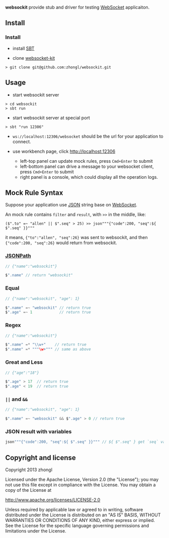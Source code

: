 **websockit** provide stub and driver for testing [WebSocket](http://www.websocket.org) applicaiton.

## Install

### Install

- install [SBT](http://www.scala-sbt.org/release/docs/Getting-Started/Setup.html)

- clone [websocket-kit](https://github.com/zhongl/websocket-kit)

```
> git clone git@github.com:zhongl/websockit.git
```

## Usage

- start websockit server

```
> cd websockit
> sbt run
```

- start websockit server at special port

```
> sbt "run 12306"
```

- `ws://localhost:12306/websocket` should be the url for your application to connect.

- use workbench page, click <http://localhost:12306>
    - left-top panel can update mock rules, press `Cmd+Enter` to submit
    - left-bottom panel can drive a message to your websocket client, press `Cmd+Enter` to submit
    - right panel is a console, which could display all the operation logs.


## Mock Rule Syntax

Suppose your application use [JSON](http://json.org) string base on [WebSocket](http://www.websocket.org).

An mock rule contains `filter` and `result`, with `>>` in the middle, like:

```
($".to" =~ "allen" || $".seq" > 25) >> json"""{"code":200, "seq":${ $".seq" }}"""
```

it means, `{"to":"allen", "seq":26}` was sent to websockit, and then `{"code":200, "seq":26}` would return from websockit.

### [JSONPath](http://goessner.net/articles/JsonPath/)

```scala
// {"name":"websockit"}

$".name" // return "websockit"
```

### Equal

```scala
// {"name":"websockit", "age": 1}

$".name" =~ "websockit" // return true
$".age" =~ 1            // return true
```


### Regex

```scala
// {"name":"websockit"}

$".name" =* "\\w+"    // return true
$".name" =* """\w+""" // same as above
```

### Great and Less

```scala
// {"age":"18"}

$".age" > 17  // return true
$".age" < 19  // return true
```

### `||` and `&&`

```scala
// {"name":"websockit", "age": 1}

$".name" =~ "websockit" && $".age" > 0 // return true
```

### JSON result with variables

```scala
json"""{"code":200, "seq":${ $".seq" }}""" // ${ $".seq" } get `seq` value of the input json
```



## Copyright and license

Copyright 2013 zhongl

Licensed under the Apache License, Version 2.0 (the "License");
you may not use this file except in compliance with the License.
You may obtain a copy of the License at

http://www.apache.org/licenses/LICENSE-2.0

Unless required by applicable law or agreed to in writing, software
distributed under the License is distributed on an "AS IS" BASIS,
WITHOUT WARRANTIES OR CONDITIONS OF ANY KIND, either express or implied.
See the License for the specific language governing permissions and
limitations under the License.
